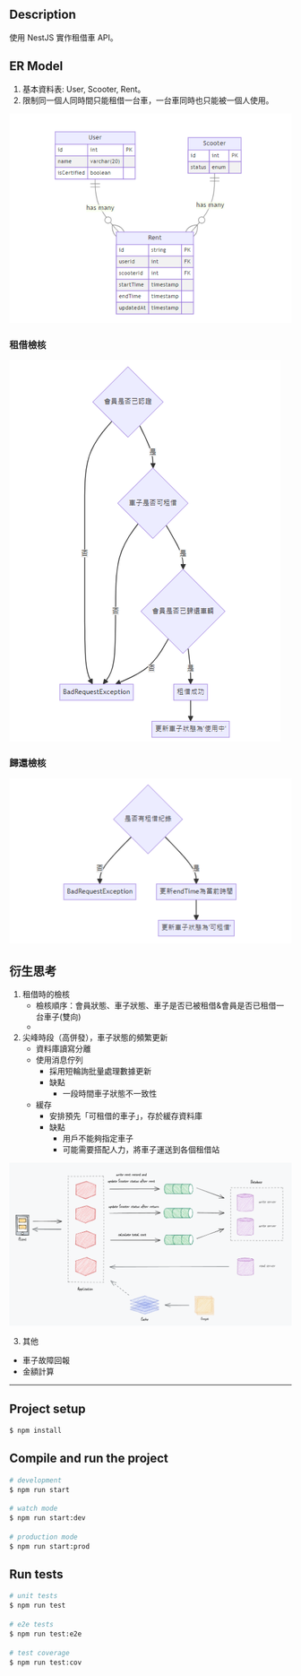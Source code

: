 ## Description

使用 NestJS 實作租借車 API。

## ER Model

1. 基本資料表: User, Scooter, Rent。
2. 限制同一個人同時間只能租借一台車，一台車同時也只能被一個人使用。

![alt text](/images/ERD.png)

### 租借檢核

![alt text](/images/rent.png)

### 歸還檢核

![alt text](/images/return.png)

## 衍生思考

1. 租借時的檢核
   - 檢核順序：會員狀態、車子狀態、車子是否已被租借&會員是否已租借一台車子(雙向)
   -
2. 尖峰時段（高併發），車子狀態的頻繁更新
   - 資料庫讀寫分離
   - 使用消息佇列
     - 採用短輪詢批量處理數據更新
     - 缺點
       - 一段時間車子狀態不一致性
   - 緩存
     - 安排預先「可租借的車子」，存於緩存資料庫
     - 缺點
       - 用戶不能夠指定車子
       - 可能需要搭配人力，將車子運送到各個租借站

![alt text](/images/design.png)

3. 其他

- 車子故障回報
- 金額計算

---

## Project setup

```bash
$ npm install
```

## Compile and run the project

```bash
# development
$ npm run start

# watch mode
$ npm run start:dev

# production mode
$ npm run start:prod
```

## Run tests

```bash
# unit tests
$ npm run test

# e2e tests
$ npm run test:e2e

# test coverage
$ npm run test:cov
```

